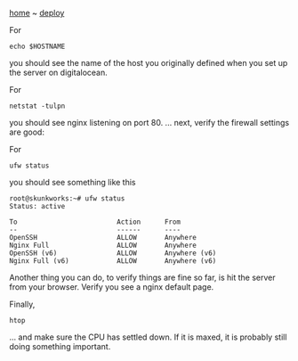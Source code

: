[home](../README.md) ~ [deploy](./deploy.md)

For


    echo $HOSTNAME


you should see the name of the host you originally defined when you set up the server on digitalocean.

For


    netstat -tulpn

you should see nginx listening on port 80.
... next, verify the firewall settings are good:

For

    ufw status

you should see something like this


    root@skunkworks:~# ufw status
    Status: active
    
    To                         Action      From
    --                         ------      ----
    OpenSSH                    ALLOW       Anywhere
    Nginx Full                 ALLOW       Anywhere
    OpenSSH (v6)               ALLOW       Anywhere (v6)
    Nginx Full (v6)            ALLOW       Anywhere (v6)


Another thing you can do, to verify things are fine so far, 
is hit the server from your browser. Verify you see a nginx default page.

Finally,


    htop


... and make sure the CPU has settled down.  If it is maxed, it is probably still doing something important.
